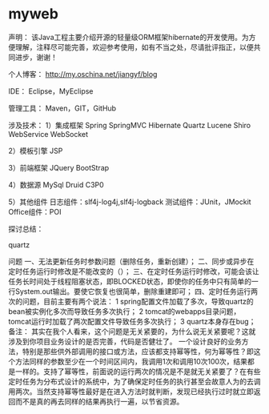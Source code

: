 # myweb

声明：
	该Java工程主要介绍开源的轻量级ORM框架hibernate的开发使用。为方便理解，注释尽可能完善，欢迎参考使用，如有不当之处，尽请批评指正，以便共同进步，谢谢！
	
个人博客：
	http://my.oschina.net/jiangyf/blog

IDE：
	Eclipse，MyEclipse
	
管理工具：
	Maven，GIT，GitHub
	
涉及技术：
1）集成框架
	Spring
	SpringMVC
	Hibernate
	Quartz
	Lucene
	Shiro
	WebService
	WebSocket

2）模板引擎
	JSP

3）前端框架
	JQuery
	BootStrap

4）数据源
	MySql
	Druid
	C3P0
	
5）其他组件
	日志组件：slf4j-log4j,slf4j-logback
	测试组件：JUnit，JMockit
	Office组件：POI
	
探讨总结：

quartz 

问题
一、无法更新任务时参数问题（删除任务，重新创建）；
二、同步或异步在定时任务运行时修改是不能改变的（）；
三、在定时任务运行时修改，可能会该让任务长时间处于线程阻塞状态，即BLOCKED状态，即使你的任务中只有简单的一行System.out输出。要使它恢复也很简单，删除重建即可；
四、定时任务运行两次的问题，目前主要有两个说法：
1 spring配置文件加载了多次，导致quartz的bean被实例化多次而导致任务多次执行；
2 tomcat的webapps目录问题，tomcat运行时加载了两次配置文件导致任务多次执行；
3 quartz本身存在bug；
备注：
其实在我个人看来，这个问题是无关紧要的，为什么说无关紧要呢？这就涉及到你项目业务设计的是否完善，代码是否健壮了。
一个设计良好的业务方法，特别是那些供外部调用的接口或方法，应该都支持幂等性，何为幂等性？即这个方法同样的参数至少在一个时间区间内，我调用1次和调用10次100次，结果都是一样的。支持了幂等性，前面说的运行两次的情况是不是就无关紧要了？在有些定时任务为分布式设计的系统中，为了确保定时任务的执行甚至会故意人为的去调用两次。当然支持幂等性最好是在进入方法时就判断，发现已经执行过时就立即返回而不是真的再去同样的结果再执行一遍，以节省资源。 
	